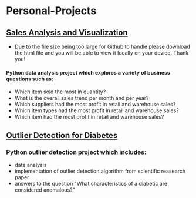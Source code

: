 # Personal-Projects

## <a href = "https://github.com/danxchap/Personal-Projects/blob/master/Sales%20Analysis%20and%20Visualization.html">Sales Analysis and Visualization</a>
- Due to the file size being too large for Github to handle please download the html file and you will be able to view it locally on your device. Thank you!
#### Python data analysis project which explores a variety of business questions such as:
- Which item sold the most in quantity?
- What is the overall sales trend per month and per year?
- Which suppliers had the most profit in retail and warehouse sales?
- Which item types had the most profit in retail and warehouse sales?
- Which item had the most profit in retail and warehouse sales?
## <a href = "https://github.com/danxchap/Personal-Projects/blob/master/Outlier%20Detection%20for%20Diabetes.ipynb">Outlier Detection for Diabetes</a>
### Python outlier detection project which includes:
- data analysis
- implementation of outlier detection algorithm from scientific reasearch paper
- answers to the question "What characteristics of a diabetic are considered anomalous?"
